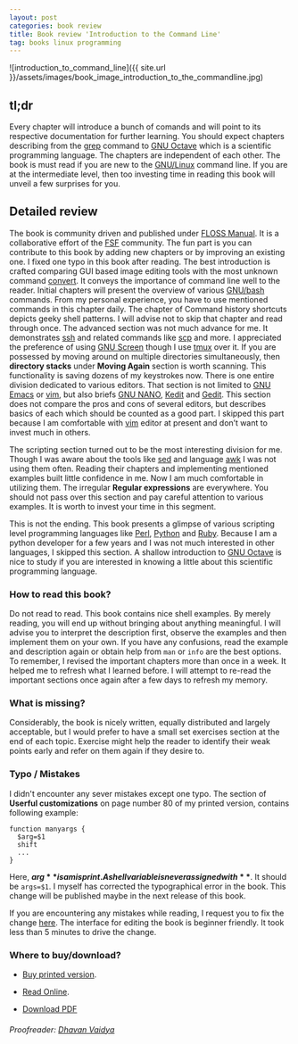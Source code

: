 ```yaml
---
layout: post
categories: book review
title: Book review 'Introduction to the Command Line'
tag: books linux programming
---
```

![introduction_to_command_line]({{ site.url
}}/assets/images/book_image_introduction_to_the_commandline.jpg)


## tl;dr


Every chapter will introduce a bunch of comands and will point to its
respective documentation for further learning. You should expect chapters
describing from the [grep](https://www.gnu.org/software/grep/manual/grep.html)
command to [GNU Octave](https://www.gnu.org/software/octave/) which is a
scientific programming language. The chapters are independent of each other.
The book is must read if you are new to the
[GNU/Linux](https://en.wikipedia.org/wiki/Linux) command line. If you are at
the intermediate level, then too investing time in reading this book will
unveil a few surprises for you.


## Detailed review

The book is community driven and published under [FLOSS
Manual](http://flossmanuals.net). It is a collaborative effort of the
[FSF](http://www.fsf.org/) community. The fun part is you can contribute to
this book by adding new chapters or by improving an existing one. I fixed one
typo in this book after reading. The best introduction is crafted comparing GUI
based image editing tools with the most unknown command
[convert](https://linux.die.net/man/1/convert). It conveys the importance of
command line well to the reader. Initial chapters will present the overview of
various [GNU/bash](https://www.gnu.org/software/bash/) commands. From my
personal experience, you have to use mentioned commands in this chapter daily.
The chapter of Command history shortcuts depicts geeky shell patterns.  I will
advise not to skip that chapter and read through once. The advanced section was
not much advance for me.  It demonstrates
[ssh](https://linux.die.net/man/1/ssh) and related commands like
[scp](https://linux.die.net/man/1/scp) and more. I appreciated the preference
of using [GNU Screen](https://www.gnu.org/software/screen/) though I use
[tmux](https://tmux.github.io/) over it. If you are possessed by moving around
on multiple directories simultaneously, then **directory stacks** under
**Moving Again** section is worth scanning.  This functionality is saving
dozens of my keystrokes now.  There is one entire division dedicated to various
editors. That section is not limited to [GNU
Emacs](https://www.gnu.org/software/emacs/) or [vim][vim], but also briefs [GNU
NANO](https://www.nano-editor.org/), [Kedit](http://www.kedit.com/) and
[Gedit](https://wiki.gnome.org/Apps/Gedit). This section does not compare the
pros and cons of several editors, but describes basics of each which should be
counted as a good part.  I skipped this part because I am comfortable with
[vim][vim] editor at present and don’t want to invest much in others.

The scripting section turned out to be the most interesting division for me.
Though I was aware about the tools like
[sed](https://www.gnu.org/software/sed/manual/sed.html) and language
[awk](https://linux.die.net/man/1/awk) I was not using them often.  Reading
their chapters and implementing mentioned examples built little confidence in
me. Now I am much comfortable in utilizing them. The irregular **Regular
expressions** are everywhere.  You should not pass over this section and pay
careful attention to various examples.  It is worth to invest your time in this
segment.

This is not the ending.  This book presents a glimpse of various scripting level
programming languages like [Perl](https://www.perl.org/),
[Python](http://python.org) and [Ruby](https://www.ruby-lang.org/en/). Because I
am a python developer for a few years and I was not much interested in other
languages, I skipped this section.  A shallow introduction to [GNU
Octave](https://www.gnu.org/software/octave/) is nice to study if you are
interested in knowing a little about this scientific programming language.


### How to read this book?

Do not read to read. This book contains nice shell examples.  By merely
reading, you will end up without bringing about anything meaningful.  I will
advise you to interpret the description first, observe the examples and then
implement them on your own.  If you have any confusions, read the example and
description again or obtain help from `man` or `info` are the best options.  To
remember, I revised the important chapters more than once in a week.  It helped
me to refresh what I learned before.  I will attempt to re-read the important
sections once again after a few days to refresh my memory.


### What is missing?

Considerably, the book is nicely written, equally distributed
and largely acceptable, but I would prefer to have a small set exercises section
at the end of each topic.  Exercise might help the reader to identify their weak
points early and refer on them again if they desire to.


### Typo / Mistakes

I didn't encounter any sever mistakes except one typo. The section of **Userful
customizations** on page number 80 of my printed version, contains following
example:

```
function manyargs {
  $arg=$1
  shift
  ...
}
```

Here, **$arg** is a misprint. A shell variable is never assigned with **$**. It
should be `args=$1`.  I myself has corrected the typographical error in the
book.  This change will be published maybe in the next release of this book.

If you are encountering any mistakes while reading, I request you to fix the
change [here](http://write.flossmanuals.net/command-line/introduction/). The
interface for editing the book is beginner friendly. It took less than 5
minutes to drive the change.


### Where to buy/download?

* [Buy printed
  version](https://shop.fsf.org/books-docs/introduction-command-line).

* [Read Online](http://write.flossmanuals.net/command-line/introduction/).

* [Download
  PDF](http://archive.flossmanuals.net/_booki/command-line/command-line.pdf)


###### Proofreader: [Dhavan Vaidya](http://codingquark.com/)


[vim]: http://vim.org/
